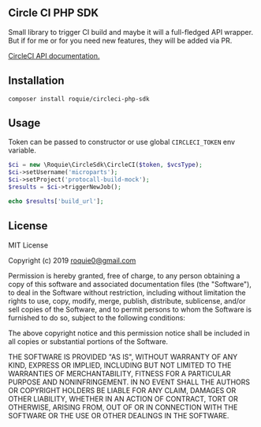 Circle CI PHP SDK
-----------------

Small library to trigger CI build and maybe it will a full-fledged API wrapper.
But if for me or for you need new features, they will be added via PR.

[CircleCI API documentation.](https://circleci.com/docs/api/)

## Installation

```
composer install roquie/circleci-php-sdk
```

## Usage

Token can be passed to constructor or use global `CIRCLECI_TOKEN` env variable.

```php
$ci = new \Roquie\CircleSdk\CircleCI($token, $vcsType);
$ci->setUsername('microparts');
$ci->setProject('protocall-build-mock');
$results = $ci->triggerNewJob();

echo $results['build_url'];
```

## License

MIT License

Copyright (c) 2019 roquie0@gmail.com

Permission is hereby granted, free of charge, to any person obtaining a copy
of this software and associated documentation files (the "Software"), to deal
in the Software without restriction, including without limitation the rights
to use, copy, modify, merge, publish, distribute, sublicense, and/or sell
copies of the Software, and to permit persons to whom the Software is
furnished to do so, subject to the following conditions:

The above copyright notice and this permission notice shall be included in all
copies or substantial portions of the Software.

THE SOFTWARE IS PROVIDED "AS IS", WITHOUT WARRANTY OF ANY KIND, EXPRESS OR
IMPLIED, INCLUDING BUT NOT LIMITED TO THE WARRANTIES OF MERCHANTABILITY,
FITNESS FOR A PARTICULAR PURPOSE AND NONINFRINGEMENT. IN NO EVENT SHALL THE
AUTHORS OR COPYRIGHT HOLDERS BE LIABLE FOR ANY CLAIM, DAMAGES OR OTHER
LIABILITY, WHETHER IN AN ACTION OF CONTRACT, TORT OR OTHERWISE, ARISING FROM,
OUT OF OR IN CONNECTION WITH THE SOFTWARE OR THE USE OR OTHER DEALINGS IN THE
SOFTWARE.

